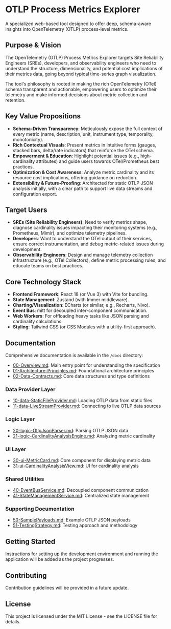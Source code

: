 # OTLP Process Metrics Explorer

A specialized web-based tool designed to offer deep, schema-aware insights into OpenTelemetry (OTLP) process-level metrics.

## Purpose & Vision

The OpenTelemetry (OTLP) Process Metrics Explorer targets Site Reliability Engineers (SREs), developers, and observability engineers who need to understand the structure, dimensionality, and potential cost implications of their metrics data, going beyond typical time-series graph visualization.

The tool's philosophy is rooted in making the rich OpenTelemetry (OTel) schema transparent and actionable, empowering users to optimize their telemetry and make informed decisions about metric collection and retention.

## Key Value Propositions

- **Schema-Driven Transparency**: Meticulously expose the full context of every metric (name, description, unit, instrument type, temporality, monotonicity).
- **Rich Contextual Visuals**: Present metrics in intuitive forms (gauges, stacked bars, delta/rate indicators) that reinforce the OTel schema.
- **Empowerment & Education**: Highlight potential issues (e.g., high-cardinality attributes) and guide users towards OTel/Prometheus best practices.
- **Optimization & Cost Awareness**: Analyze metric cardinality and its resource cost implications, offering guidance on reduction.
- **Extensibility & Future-Proofing**: Architected for static OTLP JSON analysis initially, with a clear path to support live data streams and configuration export.

## Target Users

- **SREs (Site Reliability Engineers)**: Need to verify metrics shape, diagnose cardinality issues impacting their monitoring systems (e.g., Prometheus, Mimir), and optimize telemetry pipelines.
- **Developers**: Want to understand the OTel output of their services, ensure correct instrumentation, and debug metric-related issues during development.
- **Observability Engineers**: Design and manage telemetry collection infrastructure (e.g., OTel Collectors), define metric processing rules, and educate teams on best practices.

## Core Technology Stack

- **Frontend Framework**: React 18 (or Vue 3) with Vite for bundling.
- **State Management**: Zustand (with Immer middleware).
- **Charting/Visualization**: ECharts (or similar, e.g., Recharts, Nivo).
- **Event Bus**: mitt for decoupled inter-component communication.
- **Web Workers**: For offloading heavy tasks like JSON parsing and cardinality calculations.
- **Styling**: Tailwind CSS (or CSS Modules with a utility-first approach).

## Documentation

Comprehensive documentation is available in the `/docs` directory:

- [00-Overview.md](/docs/00-Overview.md): Main entry point for understanding the specification
- [01-Architecture-Principles.md](/docs/01-Architecture-Principles.md): Foundational architecture principles
- [02-Data-Contracts.md](/docs/02-Data-Contracts.md): Core data structures and type definitions

### Data Provider Layer

- [10-data-StaticFileProvider.md](/docs/10-data-StaticFileProvider.md): Loading OTLP data from static files
- [11-data-LiveStreamProvider.md](/docs/11-data-LiveStreamProvider.md): Connecting to live OTLP data sources

### Logic Layer

- [20-logic-OtlpJsonParser.md](/docs/20-logic-OtlpJsonParser.md): Parsing OTLP JSON data
- [21-logic-CardinalityAnalysisEngine.md](/docs/21-logic-CardinalityAnalysisEngine.md): Analyzing metric cardinality

### UI Layer

- [30-ui-MetricCard.md](/docs/30-ui-MetricCard.md): Core component for displaying metric data
- [31-ui-CardinalityAnalysisView.md](/docs/31-ui-CardinalityAnalysisView.md): UI for cardinality analysis

### Shared Utilities

- [40-EventBusService.md](/docs/40-EventBusService.md): Decoupled component communication
- [41-StateManagementService.md](/docs/41-StateManagementService.md): Centralized state management

### Supporting Documentation

- [50-SamplePayloads.md](/docs/50-SamplePayloads.md): Example OTLP JSON payloads
- [51-TestingStrategy.md](/docs/51-TestingStrategy.md): Testing approach and methodology


## Getting Started

Instructions for setting up the development environment and running the application will be added as the project progresses.

## Contributing

Contribution guidelines will be provided in a future update.

## License

This project is licensed under the MIT License - see the LICENSE file for details.

